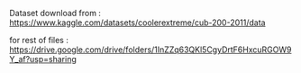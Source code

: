 Dataset download from : https://www.kaggle.com/datasets/coolerextreme/cub-200-2011/data

for rest of files : https://drive.google.com/drive/folders/1InZZq63QKl5CgyDrtF6HxcuRGOW9Y_af?usp=sharing
